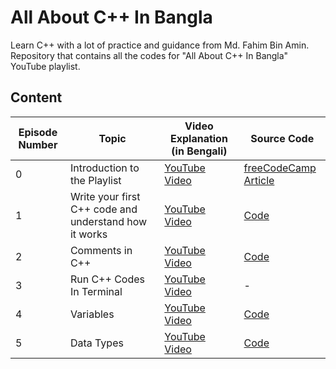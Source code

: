 # All About C++ In Bangla
Learn C++ with a lot of practice and guidance from Md. Fahim Bin Amin. Repository that contains all the codes for "All About C++ In Bangla" YouTube playlist.

## Content

| Episode Number | Topic                                                 | Video Explanation (in Bengali)                                                        | Source Code                                                                                             |
| -------------- | ----------------------------------------------------- | ------------------------------------------------------------------------------------- | ------------------------------------------------------------------------------------------------------- |
| 0              | Introduction to the Playlist                          | [YouTube Video](https://youtu.be/ArBau-NbYo4?list=PLutHME8vSEnEyOMy1AKHo07VibU10-cmu) | [freeCodeCamp Article](https://www.freecodecamp.org/news/how-to-install-c-and-cpp-compiler-on-windows/) |
| 1              | Write your first C++ code and understand how it works | [YouTube Video](https://youtu.be/doT-FjxPcbM)                                         | [Code](./HelloWorld/)                                                                                   |
| 2              | Comments in C++                                       | [YouTube Video](https://youtu.be/_tNqJNpTX0o?list=PLutHME8vSEnEyOMy1AKHo07VibU10-cmu) | [Code](./Comments/)                                                                                     |
| 3              | Run C++ Codes In Terminal                             | [YouTube Video](https://youtu.be/32c4WXDesqk?list=PLutHME8vSEnEyOMy1AKHo07VibU10-cmu) | -                                                                                                       |
| 4              | Variables                                             | [YouTube Video](https://youtu.be/vNAP2zFmh6A?list=PLutHME8vSEnEyOMy1AKHo07VibU10-cmu) | [Code](./Variable/)                                                                                     |
| 5              | Data Types                                            | [YouTube Video](https://youtu.be/xVCPqHRm5Kc?list=PLutHME8vSEnEyOMy1AKHo07VibU10-cmu) | [Code](./DataTypes/)                                                                                    |